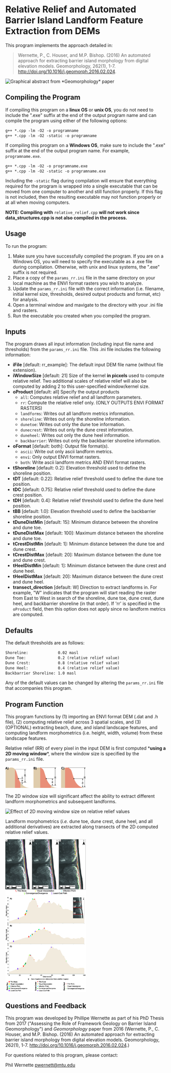 # Relative Relief and Automated Barrier Island Landform Feature Extraction from DEMs

This program implements the approach detailed in:

> Wernette, P., C. Houser, and M.P. Bishop. (2016) An automated approach for extracting barrier island morphology from digital elevation models. Geomorphology, 262(1), 1-7. http://doi.org/10.1016/j.geomorph.2016.02.024.

<img src='/images/featureextractiongraphicalabstract.png' alt='Graphical abstract from *Geomorphology* paper'>

## Compiling the Program

If compiling this program on a **linux OS** or **unix OS**, you do not need to include the ".exe" suffix at the end of the output program name and can compile the program using either of the following options:
```
g++ *.cpp -lm -O2 -o programname
g++ *.cpp -lm -O2 -static -o programname
```

If compiling this program on a **Windows OS**, make sure to include the ".exe" suffix at the end of the output program name. For example, `programname.exe`.
```
g++ *.cpp -lm -O2 -o programname.exe
g++ *.cpp -lm -O2 -static -o programname.exe
```

Including the `-static` flag during compilation will ensure that everything required for the program is wrapped into a single executable that can be moved from one computer to another and still function properly. If this flag is not included, then the resulting executable may not function properly or at all when moving computers.

**NOTE: Compiling with** ```relative_relief.cpp``` **will not work since data_structures.cpp is not also compiled in the process.**

## Usage
To run the program:
1. Make sure you have successfully compiled the program. If you are on a Windows OS, you will need to specify the executable as a .exe file during compilation. Otherwise, with unix and linux systems, the ".exe" suffix is not required.
2. Place a copy of the `params_rr.ini` file in the same directory on your local machine as the ENVI format rasters you wish to analyze.
3. Update the `params_rr.ini` file with the correct information (i.e. filename, initial kernel size, thresholds, desired output products and format, etc) for analysis.
4. Open a terminal window and mavigate to the directory with your .ini file and rasters.
5. Run the executable you created when you compiled the program.

## Inputs

The program draws all input information (including input file name and thresholds) from the `params_rr.ini` file. This .ini file includes the following information:
* **iFile** [default: rr_example]: The default input DEM file name (without file extension).
* **iWindowSize** [default: 21] Size of the kernel **in picxels** used to compute relative relief. Two additional scales of relative relief will also be computed by adding 2 to this user-specified window/kernel size.
* **oProduct** [default: all] Specify the output products
	* `all`: Computes relative relief and all landform parameters.
	* `rr`: Compute the relative relief only. (ONLY OUTPUTS ENVI FORMAT RASTERS)
	* `landforms`: Writes out all landform metrics information.
	* `shoreline`: Writes out only the shoreline information.
	* `dunetoe`: Writes out only the dune toe information.
	* `dunecrest`: Writes out only the dune crest information.
	* `duneheel`: Writes out only the dune heel information.
	* `backbarrier`: Writes out only the backbarrier shoreline information.
* **oFormat** [default: both]: Output file format(s).
	* `ascii`: Write out only ascii landform metrics.
	* `envi`: Only output ENVI format rasters.
	* `both`: Write ascii landform metrics AND ENVI format rasters.
* **tShoreline** [default: 0.2]: Elevation threshold used to define the shoreline position.
* **tDT** [default: 0.22]: Relative relief threshold used to define the dune toe position.
* **tDC** [default: 0.75]: Relative relief threshold used to define the dune crest position.
* **tDH** [default: 0.4]: Relative relief threshold used to define the dune heel position.
* **tBB** [default: 1.0]: Elevation threshold used to define the backbarrier shoreline position.
* **tDuneDistMin** [default: 15]: Minimum distance between the shoreline and dune toe.
* **tDuneDistMax** [default: 100]: Maximum distance between the shoreline and dune toe.
* **tCrestDistMin** [default: 1]: Minimum distance between the dune toe and dune crest.
* **tCrestDistMax** [default: 20]: Maximum distance between the dune toe and dune crest.
* **tHeelDistMin** [default: 1]: Minimum distance between the dune crest and dune heel.
* **tHeelDistMax** [default: 20]: Maximum distance between the dune crest and dune heel.
* **transect_direction** [default: W] Direction to extract landforms in. For example, "W" indicates that the program will start reading the raster from East to West in search of the shoreline, dune toe, dune crest, dune heel, and backbarrier shoreline (in that order). If 'rr' is specified in the `oProduct` field, then this option does not apply since no landform metrics are computed.

## Defaults

The default thresholds are as follows:
```	
Shoreline:    	       0.02 masl
Dune Toe:     	       0.2 (relative relief value)
Dune Crest:   	       0.8 (relative relief value)
Dune Heel:    	       0.4 (relative relief value)
Backbarrier Shoreline: 1.0 masl
```
Any of the default values can be changed by altering the ```params_rr.ini``` file that accompanies this program.

## Program Function

This program functions by (1) importing an ENVI format DEM (.dat and .h file), (2) computing relative relief across 3 spatial scales, and (3) (OPTIONAL) extracting beach, dune, and island landscape features, and computing landform morphometrics (i.e. height, width, volume) from these landscape features.

Relative relief (RR) of every pixel in the input DEM is first computed \***using a 2D moving window**\*, where the window size is specified by the ```params_rr.ini``` file.

<img src='/images/Figure2.png' alt='Side profile (1D) profile of a transect through a 2D moving window' height=50% width=50%>

The 2D window size will significant affect the ability to extract different landform morphometrics and subsequent landforms.

<img src='/images/Figure3withDI.png' alt='Effect of 2D moving window size on relative relief values' height=50% width=50%>

Landform morphometrics (*i.e.* dune toe, dune crest, dune heel, and all additional derivatives) are extracted along transects of the 2D computed relative relief values.

<img src='/images/Figure5.png' alt='Planview map of where landform morphometrics from this paper' height=50% width=50%>

<img src='/images/Figure6.png' alt='Profile view of where landform morphometrics from this paper align with other approaches' height=50% width=50%>

## Questions and Feedback

This program was developed by Phillipe Wernette as part of his PhD Thesis from 2017 ("Assessing the Role of Framework Geology on Barrier Island Geomorphology") and *Geomorphology* paper from 2016 (Wernette, P., C. Houser, and M.P. Bishop. (2016) An automated approach for extracting barrier island morphology from digital elevation models. Geomorphology, 262(1), 1-7. http://doi.org/10.1016/j.geomorph.2016.02.024.)

For questions related to this program, please contact:

Phil Wernette [pwernett@mtu.edu]()
